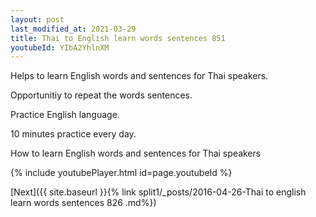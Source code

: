```yaml
---
layout: post
last_modified_at: 2021-03-29
title: Thai to English learn words sentences 851 
youtubeId: YIbA2YhlnXM
---
```

 
 
Helps to learn English words and sentences for Thai speakers.

Opportunitiy to repeat the words sentences. 

Practice English language. 
 
10 minutes practice every day. 
 
How to learn English words and sentences for Thai speakers 
 
{% include youtubePlayer.html id=page.youtubeId %}
 
 
[Next]({{ site.baseurl }}{% link  split1/_posts/2016-04-26-Thai to english learn words sentences 826 .md%})
 
